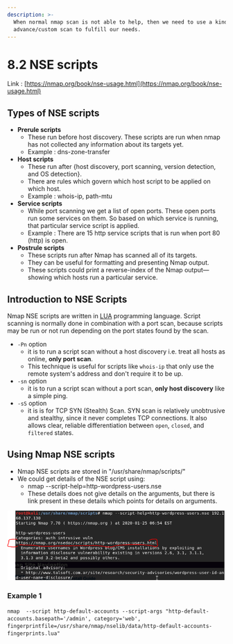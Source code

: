 ```yaml
---
description: >-
  When normal nmap scan is not able to help, then we need to use a kind of
  advance/custom scan to fulfill our needs.
---
```


# 8.2 NSE scripts

Link : [https://nmap.org/book/nse-usage.html](https://nmap.org/book/nse-usage.html)

## Types of NSE scripts

* **Prerule scripts**
  * These run before host discovery. These scripts are run when nmap has not collected any information about its targets yet.
  * Example : dns-zone-transfer
* **Host scripts**
  * These run after {host discovery, port scanning, version detection, and OS detection}.
  * There are rules which govern which host script to be applied on which host.
  * Example : whois-ip, path-mtu
* **Service scripts**
  * While port scanning we get a list of open ports. These open ports run some services on them. So based on which service is running, that particular service script is applied.
  * Example : There are 15 http service scripts that is run when port 80 \(http\) is open.
* **Postrule scripts**
  * These scripts run after Nmap has scanned all of its targets. 
  * They can be useful for formatting and presenting Nmap output.
  * These scripts could print a reverse-index of the Nmap output—showing which hosts run a particular service.

## Introduction to NSE Scripts

Nmap NSE scripts are written in [LUA](http://www.lua.org/) programming language. Script scanning is normally done in combination with a port scan, because scripts may be run or not run depending on the port states found by the scan.

* `-Pn` option
  * it is to run a script scan without a host discovery i.e. treat all hosts as online, **only port scan**.  
  * This technique is useful for scripts like `whois-ip` that only use the remote system's address and don't require it to be up.
* `-sn` option 
  * it is to run a script scan without a port scan, **only host discovery** like a simple ping. 
* `-sS` option 
  * it is is for TCP SYN \(Stealth\) Scan. SYN scan is relatively unobtrusive and stealthy, since it never completes TCP connections.  It also allows clear, reliable differentiation between `open`, `closed`, and `filtered` states.

## Using Nmap NSE scripts

* Nmap NSE scripts are stored in "/usr/share/nmap/scripts/"
* We could get details of the NSE script using:
  * nmap --script-help=http-wordpress-users.nse
  * These details does not give details on the arguments, but there is link present in these details which points for details on arguments.

![](../../../../.gitbook/assets/image%20%2871%29.png)

### Example 1

`nmap  --script http-default-accounts --script-args "http-default-accounts.basepath='/admin', category='web', fingerprintfile=/usr/share/nmap/nselib/data/http-default-accounts-fingerprints.lua"`


